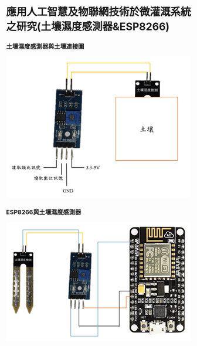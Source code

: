 # 應用人工智慧及物聯網技術於微灌溉系統之研究(土壤濕度感測器&amp;ESP8266)
### 土壤濕度感測器與土壤連接圖
![image](1.png)
### ESP8266與土壤濕度感測器
![image](2.png)

